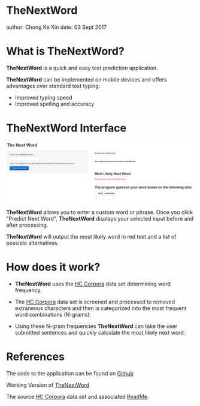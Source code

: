 TheNextWord 
========================================================
author: Chong Ke Xin
date: 03 Sept 2017

What is TheNextWord?
========================================================

**TheNextWord** is a quick and easy text prediction application.

**TheNextWord** can be implemented on mobile devices and offers advantages over standard text typing:

* Improved typing speed
* Improved spelling and accuracy

TheNextWord Interface
========================================================

![TheNextWord](./figures/TheNextWord.png)

**TheNextWord** allows you to enter a custom word or phrase. Once you click "Predict Next Word", **TheNextWord** displays your selected input before and after processing. 

**TheNextWord** will output the most likely word in red text and a list of possible alternatives.

How does it work?
========================================================

* **TheNextWord** uses the [HC Corpora][1] data set determining word frequency.

* The [HC Corpora][1] data set is screened and processed to removed extraneous characters and then is categorized into the most frequent word combinations (N-grams).

* Using these N-gram frequencies **TheNextWord** can take the user submitted sentences and quickly calculate the most likely next word.

[1]: http://www.corpora.heliohost.org/ "HC Corpora"

References
========================================================

The code to the application can be found on [Github][1]

Working Version of [TheNextWord][2]

The source [HC Corpora][3] data set and associated [ReadMe][4].

[1]: https://github.com/jbspangler/datasciencecoursera/tree/master/Data%20Science%20Capstone "Github"
[2]: http://jbspangler.shinyapps.io/TheNextWord/ "TheNextWord"
[3]: http://www.corpora.heliohost.org/ "HC Corpora"
[4]: http://www.corpora.heliohost.org/aboutcorpus.html "ReadMe"
